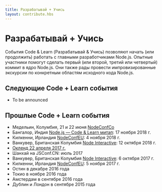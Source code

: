 ```yaml
---
title: Разрабатывай + Учись
layout: contribute.hbs
---
```


# Разрабатывай + Учись

События Code & Learn (Разрабатывай & Учись) позволяют начать (или продолжить) работать с главными разработчиками Node.js. Опытные участники помогут сделать первый (или второй, третий или четвертый) коммит в ядро Node.js. Они также рады провести импровизированные экскурсии по конкретным областям исходного кода Node.js.

## Следующие Code + Learn события

* To be announced

## Прошлые Code + Learn события

* Медельин, Колумбия, 21 и 22 июня [NodeConfCo](https://colombia.nodeconf.com/)
* Бангалор, Индия [Node.js ― Code & Learn митап](https://www.meetup.com/Polyglot-Languages-Runtimes-Java-JVM-nodejs-Swift/events/256057028/): 17 ноября 2018 г.
* Килкенни, Ирландия [NodeConfEU](https://www.nodeconf.eu/): 4 ноября 2018 г.
* Ванкувер, Британская Колумбия [Node Interactive](https://events.linuxfoundation.org/events/node-js-interactive-2018/): 12 октября 2018 г.
* [Окленд 22 апреля 2017 г.](https://medium.com/the-node-js-collection/code-learn-learn-how-to-contribute-to-node-js-core-8a2dbdf9be45)
* Шанхай на JSConf.CN: июль 2017
* Ванкувер, Британская Колумбия [Node Interactive](http://events.linuxfoundation.org/events/node-interactive): 6 октября 2017 г.
* Килкенни, Ирландия [NodeConfEU](http://www.nodeconf.eu/): 5 ноября 2017 г.
* Остин в декабре 2016 года
* Токио в ноябре 2016 года
* Амстердам в сентябре 2016 года
* Дублин и Лондон в сентябре 2015 года
